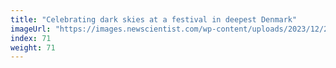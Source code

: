 ```yaml
---
title: "Celebrating dark skies at a festival in deepest Denmark"
imageUrl: "https://images.newscientist.com/wp-content/uploads/2023/12/29105659/SEI_184725263.jpg?width=600"
index: 71
weight: 71
---
```


